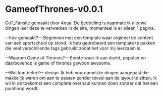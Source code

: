 # GameofThrones-v0.0.1
GoT_Fansite gemaakt door Anua. De bedoeling is naarmate
ik nieuwe dingen leer deze te verwerken in de site, momenteel is er alleen 1 pagina.

--hoe gemaakt?--
Begonnen met een template waar orgineel de content van een sportschool op stond. Ik heb geprobeerd een template te pakken die
veel verschillende tags gebruikt zodat het voor mij leerzaam is.

--Waarom Game of Thrones?--
Eerste waar ik aan dacht, populair en daarbovenop is game of thrones gewoon awesome.

--Wat kan beter?--
design. Ik heb voornamelijke dingen aangepast die makkelijk waren om aan te passen zonder teveel aan de layout te zitten.
Ik wil in de toekomst een complete overhaul kunnen doen zonder dat het een puinhoop wordt.

